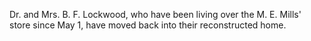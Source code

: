 Dr. and Mrs. B. F. Lockwood, who have been living over the M. E. Mills' store since May 1, have moved back into their reconstructed home.